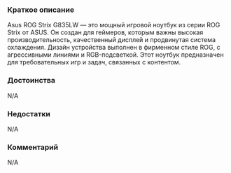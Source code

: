 ### **Краткое описание**
Asus ROG Strix G835LW — это мощный игровой ноутбук из серии ROG Strix от ASUS. Он создан для геймеров, которым важны высокая производительность, качественный дисплей и продвинутая система охлаждения. Дизайн устройства выполнен в фирменном стиле ROG, с агрессивными линиями и RGB-подсветкой. Этот ноутбук предназначен для требовательных игр и задач, связанных с контентом.

### **Достоинства**
N/A

### **Недостатки**
N/A

### **Комментарий**
N/A
